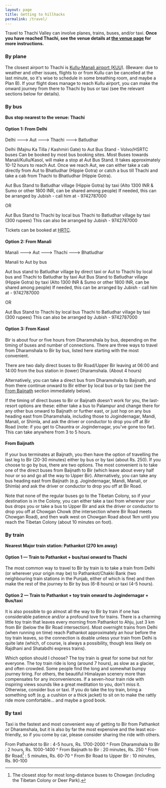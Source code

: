 ```yaml
---
layout: page
title: Getting to hillhacks
permalink: /travel/
---
```


Travel to Thachi Valley can involve planes, trains, buses, and/or taxi. **Once you have reached Thachi, see the venue details at [the venue page][venue] for more instructions.**

### By plane

The closest airport to Thachi is [Kullu-Manali airport (KUU)][1].  (Beware: due
to weather and other issues, flights to or from Kullu can be cancelled at
the last minute, so it's wise to schedule in some breathing room, and maybe a
Plan B).  If your flight does manage to reach Kullu airport, you can make
the onward journey from there to Thachi by bus or taxi (see the relevant sections
below for details).

[1]: https://en.wikipedia.org/wiki/Kullu%E2%80%93Manali_Airport


### By bus

**Bus stop nearest to the venue: Thachi**

#### Option 1: From Delhi

Delhi ---> Aut ---> Thachi ---> Batludhar

Delhi (Majnu Ka Tilla / Kashmiri Gate) to Aut Bus Stand - Volvo/HSRTC buses
Can be booked by most bus booking sites. Most Buses towards Manali/Kullu/Kasol, will make a stop at Aut Bus Stand. It takes approximately 10-12 hours to reach Aut. Once we reach Aut, we can either take a cab directly from Aut to Bhatludhar (Hippie Gotra) or catch a bus till Thachi and take a cab from Thachi to Bhatludhar (Hippie Gotra).


Aut Bus Stand to Batludhar village (Hippie Gotra) by taxi
(Alto 1300 INR & Sumo or other 1800 INR, can be shared among people)
If needed, this can be arranged by Jubish - call him at - 9742787000

OR

Aut Bus Stand to Thachi by local bus
Thachi to Batludhar village by taxi (300 rupees)
This can also be arranged by Jubish - 9742787000


Tickets can be booked at [HRTC](http://www.hrtchp.com/hrtctickets/).

#### Option 2: From Manali
Manali ---> Aut ---> Thachi ---> Bhatludhar

Manali to Aut by bus

Aut bus stand to Batludhar village by direct taxi
or
Aut to Thachi by local bus and Thachi to Batludhar by taxi
Aut Bus Stand to Batludhar village (Hippie Gotra) by taxi
(Alto 1300 INR & Sumo or other 1800 INR, can be shared among people)
If needed, this can be arranged by Jubish - call him at - 9742787000

OR

Aut Bus Stand to Thachi by local bus
Thachi to Batludhar village by taxi (300 rupees)
This can also be arranged by Jubish - 9742787000


#### Option 3: From Kasol

Bir is about four or five hours from Dharamshala by bus, depending on the timing
of buses and number of connections.  There are three ways to travel from
Dharamshala to Bir by bus, listed here starting with the most convenient.

There are two daily direct buses to Bir Road/Upper Bir leaving at 06:00 and
14:00 from the bus station in (lower) Dharamshala.  (About 4 hours)

Alternatively, you can take a direct bus from Dharamshala to Baijnath, and from
there continue onward to Bir either by local bus or by taxi (see the [From
Baijnath](#from-baijnath) section immediately below).

If the timing of direct buses to Bir or Baijnath doesn't work for you, the
last-resort options are these: either take a bus to Palampur and change there
for any other bus onward to Baijnath or further east, or just hop on any bus
heading east from Dharamshala, including those to Jogindernagar, Mandi, Manali,
or Shimla, and ask the driver or conductor to drop you off at Bir Road (note: if
you get to Chauntra or Jogindernagar, you've gone too far).  This can take
anywhere from 3 to 5 hours.

#### From Baijnath

If your bus terminates at Baijnath, you then have the option of travelling the
last leg to Bir (20-30 minutes) either by bus or by taxi (about Rs. 250).  If
you choose to go by bus, there are two options.  The most convenient is to take
one of the direct buses from Baijnath to Bir (which leave about every half hour
or so and go all the way to Upper Bir).  Alternatively, you can take any bus
heading east from Baijnath (e.g. Jogindernagar, Mandi, Manali, or Shimla) and
ask the driver or conductor to drop you off at Bir Road.

Note that none of the regular buses go to the Tibetan Colony, so if your
destination is in the Colony, you can either take a taxi from wherever your bus
drops you or take a bus to Upper Bir and ask the driver or conductor to drop you
off at Chowgan Chowk (the intersection where Bir Road meets Chowgan Road), and
then walk west on Chowgan Road about 1km until you reach the Tibetan Colony
(about 10 minutes on foot).


### By train

**Nearest Major train station:  Pathankot (270 km away)**

#### Option 1 — Train to Pathankot + bus/taxi onward to Thachi

The most common way to travel to Bir by train is to take a train from Delhi (or
wherever your origin may be) to Pathankot/Chakki Bank (two neighbouring train
stations in the Punjab, either of which is fine) and then make the rest of the
journey to Bir by bus (6-8 hours) or taxi (4-5 hours).

#### Option 2 — Train to Pathankot + toy train onward to Jogindernagar + Bus/taxi

It is also possible to go almost all the way to Bir by train if one has
considerable patience and/or a profound love for trains.  There is a charming
little toy train that leaves every morning from Pathankot to Ahju, just 3 km
from Bir (below the Bir Road intersection).  Most overnight trains from Delhi
(when running on time) reach Pathankot approximately an hour before the toy
train leaves, so the connection is doable unless your train from Delhi is quite
late (which, of course, is always a possibility, though less likely on Rajdhani
and Shatabdhi express trains).

Which option should I choose?  The toy train is great for some but not for
everyone.  The toy train ride is long (around 7 hours), as slow as a glacier,
and often crowded.  Some people find the long and somewhat bumpy journey tiring.
For others, the beautiful Himalayan scenery more than compensates for any
inconveniences.  If a seven-hour train ride with inspiring views sounds like a
great meditation to you, don't miss it.  Otherwise, consider bus or taxi.  If
you do take the toy train, bring a something soft (e.g. a cushion or a thick
jacket) to sit on to make the rattly ride more comfortable...  and maybe a good
book.



### By taxi

Taxi is the fastest and most convenient way of getting to Bir from Pathankot or
Dharamshala, but it is also by far the most expensive and the least
eco-friendly, so if you come by car, please consider sharing the ride with
others.

From Pathankot to Bir
: 4-5 hours, Rs. 1700-2000
^
From Dharamshala to Bir
: 2 hours, Rs. 1000-1400
^
From Baijnath to Bir
: 20 minutes, Rs. 250
^
From Bir Road[^1]
: 5 minutes, Rs. 60-70
^
From Bir Road to Upper Bir
: 10 minutes, Rs. 90-100

[^1]: The closest stop for most long-distance buses to Chowgan (including the
      Tibetan Colony or Deer Park).

[venue]: {{site.baseurl}}/where/
